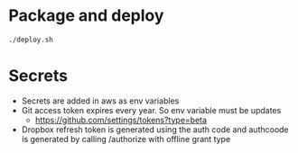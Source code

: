 # Package and deploy
```Bash
./deploy.sh
```

# Secrets
- Secrets are added in aws as env variables
- Git access token expires every year. So env variable must be updates
  + https://github.com/settings/tokens?type=beta
- Dropbox refresh token is generated using the auth code and authcoode is generated by calling /authorize with offline grant type

